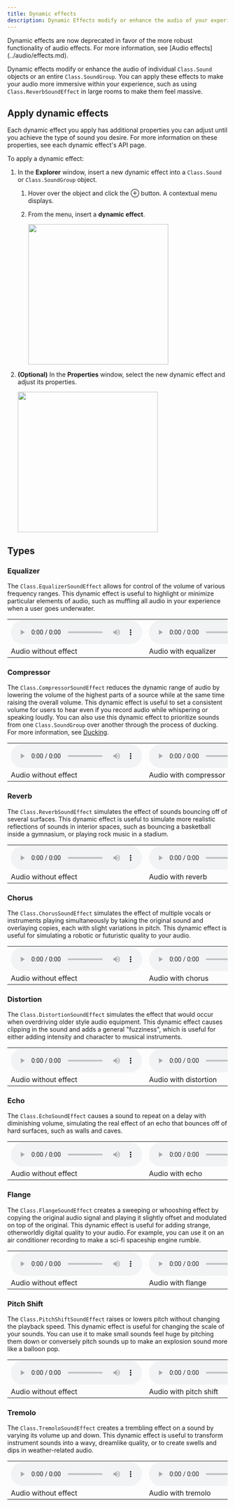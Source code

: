 ```yaml
---
title: Dynamic effects
description: Dynamic Effects modify or enhance the audio of your experience.
---
```


<Alert severity = 'warning'>
Dynamic effects are now deprecated in favor of the more robust functionality of audio effects. For more information, see [Audio effects](../audio/effects.md).
</Alert>

Dynamic effects modify or enhance the audio of individual `Class.Sound` objects or an entire `Class.SoundGroup`. You can apply these effects to make your audio more immersive within your experience, such as using `Class.ReverbSoundEffect` in large rooms to make them feel massive.

## Apply dynamic effects

Each dynamic effect you apply has additional properties you can adjust until you achieve the type of sound you desire. For more information on these properties, see each dynamic effect's API page.

To apply a dynamic effect:

1. In the **Explorer** window, insert a new dynamic effect into a `Class.Sound` or `Class.SoundGroup` object.

   1. Hover over the object and click the ⊕ button. A contextual menu displays.
   2. From the menu, insert a **dynamic effect**.

      <img src="../assets/studio/explorer/SoundService-SoundGroup-ReverbSoundEffect.png" width="320" />

2. **(Optional)** In the **Properties** window, select the new dynamic effect and adjust its properties.

   <img src="../assets/audio/sound-groups/Dynamic-Effect-Properties.png" width="320" />

## Types

### Equalizer

The `Class.EqualizerSoundEffect` allows for control of the volume of various frequency ranges. This dynamic effect is useful to highlight or minimize particular elements of audio, such as muffling all audio in your experience when a user goes underwater.

<table>
<tbody>
  <tr>
    <td><audio controls>
<source src="../assets/audio/dynamic-effects/no-effect.mp3" type="audio/mpeg"></source>
</audio></td>
    <td><audio controls>
<source src="../assets/audio/dynamic-effects/equalizer.mp3" type="audio/mpeg"></source>
</audio></td>
  </tr>
  <tr>
    <td>Audio without effect</td>
    <td>Audio with equalizer</td>
  </tr>
</tbody>
</table>

### Compressor

The `Class.CompressorSoundEffect` reduces the dynamic range of audio by lowering the volume of the highest parts of a source while at the same time raising the overall volume. This dynamic effect is useful to set a consistent volume for users to hear even if you record audio while whispering or speaking loudly. You can also use this dynamic effect to prioritize sounds from one `Class.SoundGroup` over another through the process of ducking. For more information, see [Ducking](../sound/groups.md#ducking).

<table>
<tbody>
  <tr>
    <td><audio controls>
<source src="../assets/audio/dynamic-effects/no-effect.mp3" type="audio/mpeg"></source>
</audio></td>
    <td><audio controls>
<source src="../assets/audio/dynamic-effects/compressor.mp3" type="audio/mpeg"></source>
</audio></td>
  </tr>
  <tr>
    <td>Audio without effect</td>
    <td>Audio with compressor</td>
  </tr>
</tbody>
</table>

### Reverb

The `Class.ReverbSoundEffect` simulates the effect of sounds bouncing off of several surfaces. This dynamic effect is useful to simulate more realistic reflections of sounds in interior spaces, such as bouncing a basketball inside a gymnasium, or playing rock music in a stadium.

<table>
<tbody>
  <tr>
    <td><audio controls>
<source src="../assets/audio/dynamic-effects/no-effect.mp3" type="audio/mpeg"></source>
</audio></td>
    <td><audio controls>
<source src="../assets/audio/dynamic-effects/reverb.mp3" type="audio/mpeg"></source>
</audio></td>
  </tr>
  <tr>
    <td>Audio without effect</td>
    <td>Audio with reverb</td>
  </tr>
</tbody>
</table>

### Chorus

The `Class.ChorusSoundEffect` simulates the effect of multiple vocals or instruments playing simultaneously by taking the original sound and overlaying copies, each with slight variations in pitch. This dynamic effect is useful for simulating a robotic or futuristic quality to your audio.

<table>
<tbody>
  <tr>
    <td><audio controls>
<source src="../assets/audio/dynamic-effects/no-effect.mp3" type="audio/mpeg"></source>
</audio></td>
    <td><audio controls>
<source src="../assets/audio/dynamic-effects/chorus.mp3" type="audio/mpeg"></source>
</audio></td>
  </tr>
  <tr>
    <td>Audio without effect</td>
    <td>Audio with chorus</td>
  </tr>
</tbody>
</table>

### Distortion

The `Class.DistortionSoundEffect` simulates the effect that would occur when overdriving older style audio equipment. This dynamic effect causes clipping in the sound and adds a general "fuzziness", which is useful for either adding intensity and character to musical instruments.

<table>
<tbody>
  <tr>
    <td><audio controls>
<source src="../assets/audio/dynamic-effects/no-effect.mp3" type="audio/mpeg"></source>
</audio></td>
    <td><audio controls>
<source src="../assets/audio/dynamic-effects/distortion.mp3" type="audio/mpeg"></source>
</audio></td>
  </tr>
  <tr>
    <td>Audio without effect</td>
    <td>Audio with distortion</td>
  </tr>
</tbody>
</table>

### Echo

The `Class.EchoSoundEffect` causes a sound to repeat on a delay with diminishing volume, simulating the real effect of an echo that bounces off of hard surfaces, such as walls and caves.

<table>
<tbody>
  <tr>
    <td><audio controls>
<source src="../assets/audio/dynamic-effects/no-effect.mp3" type="audio/mpeg"></source>
</audio></td>
    <td><audio controls>
<source src="../assets/audio/dynamic-effects/echo.mp3" type="audio/mpeg"></source>
</audio></td>
  </tr>
  <tr>
    <td>Audio without effect</td>
    <td>Audio with echo</td>
  </tr>
</tbody>
</table>

### Flange

The `Class.FlangeSoundEffect` creates a sweeping or whooshing effect by copying the original audio signal and playing it slightly offset and modulated on top of the original. This dynamic effect is useful for adding strange, otherworldly digital quality to your audio. For example, you can use it on an air conditioner recording to make a sci-fi spaceship engine rumble.

<table>
<tbody>
  <tr>
    <td><audio controls>
<source src="../assets/audio/dynamic-effects/no-effect.mp3" type="audio/mpeg"></source>
</audio></td>
    <td><audio controls>
<source src="../assets/audio/dynamic-effects/flange.mp3" type="audio/mpeg"></source>
</audio></td>
  </tr>
  <tr>
    <td>Audio without effect</td>
    <td>Audio with flange</td>
  </tr>
</tbody>
</table>

### Pitch Shift

The `Class.PitchShiftSoundEffect` raises or lowers pitch without changing the playback speed. This dynamic effect is useful for changing the scale of your sounds. You can use it to make small sounds feel huge by pitching them down or conversely pitch sounds up to make an explosion sound more like a balloon pop.

<table>
<tbody>
  <tr>
    <td><audio controls>
<source src="../assets/audio/dynamic-effects/no-effect.mp3" type="audio/mpeg"></source>
</audio></td>
    <td><audio controls>
<source src="../assets/audio/dynamic-effects/pitch-shift.mp3" type="audio/mpeg"></source>
</audio></td>
  </tr>
  <tr>
    <td>Audio without effect</td>
    <td>Audio with pitch shift</td>
  </tr>
</tbody>
</table>

### Tremolo

The `Class.TremoloSoundEffect` creates a trembling effect on a sound by varying its volume up and down. This dynamic effect is useful to transform instrument sounds into a wavy, dreamlike quality, or to create swells and dips in weather-related audio.

<table>
<tbody>
  <tr>
    <td><audio controls>
<source src="../assets/audio/dynamic-effects/no-effect.mp3" type="audio/mpeg"></source>
</audio></td>
    <td><audio controls>
<source src="../assets/audio/dynamic-effects/tremolo.mp3" type="audio/mpeg"></source>
</audio></td>
  </tr>
  <tr>
    <td>Audio without effect</td>
    <td>Audio with tremolo</td>
  </tr>
</tbody>
</table>

